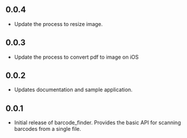 ## 0.0.4

* Update the process to resize image.

## 0.0.3

* Update the process to convert pdf to image on iOS

## 0.0.2

* Updates documentation and sample application.

## 0.0.1

* Initial release of barcode_finder. Provides the basic API for scanning barcodes from a single file.